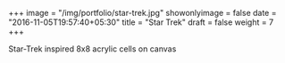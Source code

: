 +++
image = "/img/portfolio/star-trek.jpg"
showonlyimage = false
date = "2016-11-05T19:57:40+05:30"
title = "Star Trek"
draft = false
weight = 7
+++

Star-Trek inspired 8x8 acrylic cells on canvas
